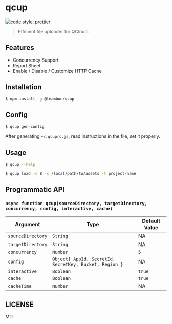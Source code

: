 # qcup

[![code style: prettier](https://img.shields.io/badge/code_style-prettier-ff69b4.svg)](https://github.com/prettier/prettier)

> Efficient file uploader for QCloud.

## Features

- Concurrency Support
- Report Sheet
- Enable / Disable / Customize HTTP Cache

## Installation

```sh
$ npm install -g @teambun/qcup
```

## Config

```sh
$ qcup gen-config
```

After generating `~/.qcuprc.js`, read instructions in the file, set it properly.

## Usage

```sh
$ qcup --help

$ qcup load -c 8 -s /local/path/to/assets -t project-name
```

## Programmatic API

### `async function qcup(sourceDirectory, targetDirectory, concurrency, config, interactive, cache)`

| Argument          | Type                                                   | Default Value |
| ----------------- | ------------------------------------------------------ | ------------- |
| `sourceDirectory` | `String`                                               | NA            |
| `targetDirectory` | `String`                                               | NA            |
| `concurrency`     | `Number`                                               | `5`           |
| `config`          | `Object{ AppId, SecretId, SecretKey, Bucket, Region }` | NA            |
| `interactive`     | `Boolean`                                              | `true`        |
| `cache`           | `Boolean`                                              | `true`        |
| `cacheTime`       | `Number`                                               | NA            |

## LICENSE

MIT
